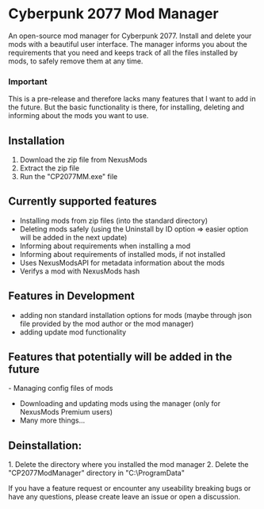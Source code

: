 # Cyberpunk 2077 Mod Manager
An open-source mod manager for Cyberpunk 2077. Install and delete your mods with a beautiful user interface. The manager informs you about the requirements that you need and keeps track of all the files installed by mods, to safely remove them at any time.

### Important
This is a pre-release and therefore lacks many features that I want to add in the future.
But the basic functionality is there, for installing, deleting and informing about the mods you want to use.

## Installation
1. Download the zip file from NexusMods
2. Extract the zip file
3. Run the "CP2077MM.exe" file


## Currently supported features
- Installing mods from zip files (into the standard directory)
- Deleting mods safely (using the Uninstall by ID option => easier option will be added in the next update)
- Informing about requirements when installing a mod
- Informing about requirements of installed mods, if not installed
- Uses NexusModsAPI for metadata information about the mods
- Verifys a mod with NexusMods hash

## Features in Development
+ adding non standard installation options for mods (maybe through json file provided by the mod author or the mod manager)
+ adding update mod functionality

## Features that potentially will be added in the future
﻿- Managing config files of mods
- Downloading and updating mods using the manager (only for NexusMods Premium users)
- Many more things...

## Deinstallation:
﻿1. Delete the directory where you installed the mod manager
2. Delete the "CP2077ModManager" directory in "C:\ProgramData\"

If you have a feature request or encounter any useability breaking bugs or have any questions, please create leave an issue or open a discussion.
